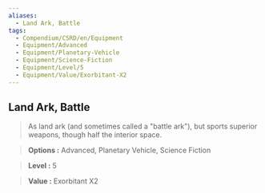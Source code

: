 ```yaml
---
aliases:
  - Land Ark, Battle
tags:
  - Compendium/CSRD/en/Equipment
  - Equipment/Advanced
  - Equipment/Planetary-Vehicle
  - Equipment/Science-Fiction
  - Equipment/Level/5
  - Equipment/Value/Exorbitant-X2
---
```

  
    
## Land Ark, Battle    
    
>As land ark (and sometimes called a "battle ark"), but sports superior weapons, though half the interior space.    
> **Options :** Advanced, Planetary Vehicle, Science Fiction    
> **Level :** 5    
> **Value :** Exorbitant X2